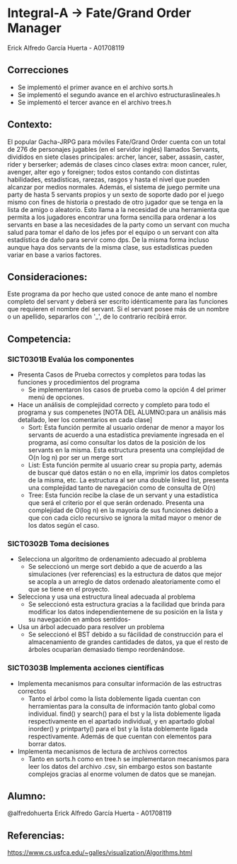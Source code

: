 # Integral-A -> Fate/Grand Order Manager
Erick Alfredo García Huerta - A01708119
## Correcciones
* Se implementó el primer avance en el archivo sorts.h
* Se implementó el segundo avance en el archivo estructuraslineales.h
* Se implementó el tercer avance en el archivo trees.h
## Contexto: 
El popular Gacha-JRPG para móviles Fate/Grand Order cuenta con un total de 276 de personajes jugables (en el servidor inglés) llamados Servants, divididos en siete clases principales: archer, lancer, saber, assasin, caster, rider y berserker; además de clases cinco clases extra: moon cancer, ruler, avenger, alter ego y foreigner; todos estos contando con distintas habilidades, estadísticas, rarezas, rasgos y hasta el nivel que pueden alcanzar por medios normales. Además, el sistema de juego permite una party de hasta 5 servants propios y un sexto  de soporte dado por el juego mismo con fines de historia o prestado de otro jugador que se tenga en la lista de amigo o aleatorio.
Esto llama a la necesidad de una herramienta que permita a los jugadores encontrar una forma sencilla para ordenar a los servants en base a las necesidades de la party como un servant con mucha salud para tomar el daño de los jefes por el equipo o un servant con alta estadística de daño para servir como dps. De  la misma forma incluso aunque haya dos servants de la misma clase, sus estadísticas pueden variar en base a varios factores.
## Consideraciones:
Este programa da por hecho que usted conoce de ante mano el nombre completo del servant y deberá ser escrito idénticamente para las funciones que requieren el nombre del servant. Si el servant posee más de un nombre o un apellido, separarlos con '_', de lo contrario recibirá error.
## Competencia:
### SICT0301B Evalúa los componentes
* Presenta Casos de Prueba correctos y completos para todas las funciones y procedimientos del programa
   * Se implementaron los casos de prueba como la opción 4 del primer menú de opciones.
* Hace un análisis de complejidad correcto y completo para todo el programa y sus compenetes [NOTA DEL ALUMNO:para un análisis más detallado, leer los comentarios en cada clase]
   * Sort: Esta función permite al usuario ordenar de menor a mayor los servants de acuerdo a una estadística previamente ingresada en el programa, así como consultar los datos de la posición de los servants en la misma. Esta estructura presenta una complejidad de O(n log n) por ser un merge sort
   * List: Esta función permite al usuario crear su propia party, además de buscar qué datos están o no en ella, imprimir los datos completos de la misma, etc. La estructura al ser una double linked list, presenta una complejidad tanto de navegación como de consulta de O(n)
   * Tree: Esta función recibe la clase de un servant y una estadística que será el criterio por el que serán ordenado. Presenta una complejidad de O(log n) en la mayoría de sus funciones debido a que con cada ciclo recursivo se ignora la mitad mayor o menor de los datos según el caso.
### SICT0302B Toma decisiones 
* Selecciona un algoritmo de ordenamiento adecuado al problema
  * Se seleccionó un merge sort debido a que de acuerdo a las simulaciones (ver referencias) es la estructura de datos que mejor se acopla a un arreglo de datos ordenado aleatoriamente como el que se tiene en el proyecto.
* Selecciona y usa una estructura lineal adecuada al problema
  * Se seleccionó esta estructura gracias a la facilidad que brinda para modificar los datos independientemene de su posición en la lista y su navegación en ambos sentidos-
* Usa un árbol adecuado para resolver un problema
  * Se seleccionó el BST debido a su fácilidad de construcción para el almacenamiento de grandes cantidades de datos, ya que el resto de árboles ocuparían demasiado tiempo reordenándose.
### SICT0303B Implementa acciones científicas
* Implementa mecanismos para consultar información de las estructras correctos
  * Tanto el árbol como la lista doblemente ligada cuentan con herramientas para la consulta de información tanto global como individual. find() y search() para el bst y la lista doblemente ligada respectivamente en el apartado individual, y en apartado global inorder() y printparty() para el bst y la lista doblemente ligada respectivamente. Además de que cuentan con elementos para borrar datos.
* Implementa mecanismos de lectura de archivos correctos
  * Tanto en sorts.h como en tree.h se implementaron mecanismos para leer los datos del archivo .csv, sin embargo estos son bastante complejos gracias al enorme volumen de datos que se manejan.
## Alumno:
@alfredohuerta Erick Alfredo García Huerta - A01708119
## Referencias: 
https://www.cs.usfca.edu/~galles/visualization/Algorithms.html
